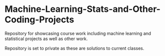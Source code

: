 # Machine-Learning-Stats-and-Other-Coding-Projects
Repository for showcasing course work including machine learning and statistical projects as well as other work.

Repository is set to private as these are solutions to current classes.
